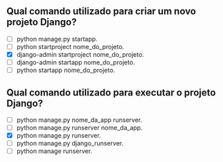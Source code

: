 ## Qual comando utilizado para criar um novo projeto Django?

- [ ] python manage.py startapp.
- [ ] python startproject nome_do_projeto.
- [x] django-admin startproject nome_do_projeto.
- [ ] django-admin startapp nome_do_projeto.
- [ ] python startapp nome_do_projeto.

## Qual comando utilizado para executar o projeto Django?

- [ ] python manage.py nome_da_app runserver.
- [ ] python manage.py runserver nome_da_app.
- [x] python manage.py runserver.
- [ ] python manage.py django_runserver.
- [ ] python manage runserver.
